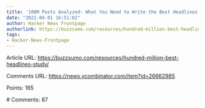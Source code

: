 ```yaml
---
title: '100M Posts Analyzed: What You Need to Write the Best Headlines'
date: "2021-04-01 16:51:02"
author: Hacker News Frontpage
authorlink: https://buzzsumo.com/resources/hundred-million-best-headlines-study/
tags:
- Hacker-News-Frontpage
---
```


<p>Article URL: <a href="https://buzzsumo.com/resources/hundred-million-best-headlines-study/">https://buzzsumo.com/resources/hundred-million-best-headlines-study/</a></p>
<p>Comments URL: <a href="https://news.ycombinator.com/item?id=26662985">https://news.ycombinator.com/item?id=26662985</a></p>
<p>Points: 165</p>
<p># Comments: 87</p>
